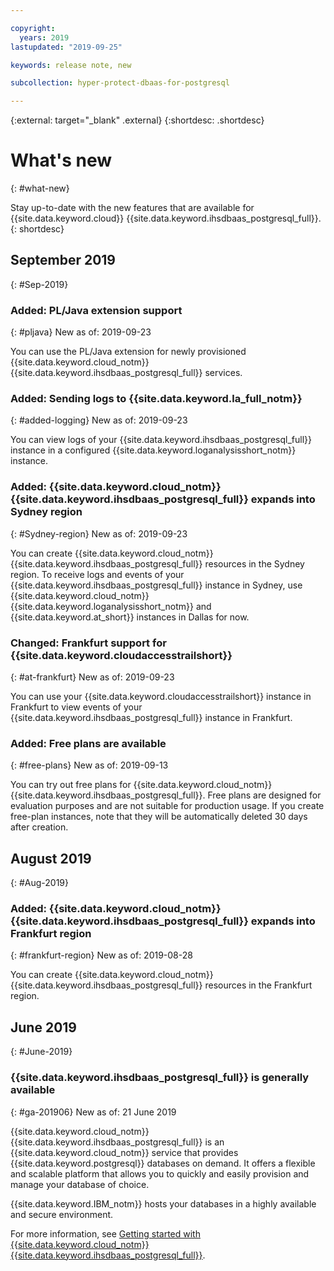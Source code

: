 ```yaml
---

copyright:
  years: 2019
lastupdated: "2019-09-25"

keywords: release note, new

subcollection: hyper-protect-dbaas-for-postgresql

---
```


{:external: target="_blank" .external}
{:shortdesc: .shortdesc}


# What's new
{: #what-new}

Stay up-to-date with the new features that are available for {{site.data.keyword.cloud}} {{site.data.keyword.ihsdbaas_postgresql_full}}.
{: shortdesc}

## September 2019
{: #Sep-2019}

### Added: PL/Java extension support
{: #pljava}
New as of: 2019-09-23

You can use the PL/Java extension for newly provisioned {{site.data.keyword.cloud_notm}} {{site.data.keyword.ihsdbaas_postgresql_full}} services.

### Added: Sending logs to {{site.data.keyword.la_full_notm}}
{: #added-logging}
New as of: 2019-09-23

You can view logs of your {{site.data.keyword.ihsdbaas_postgresql_full}} instance in a configured {{site.data.keyword.loganalysisshort_notm}} instance.

### Added: {{site.data.keyword.cloud_notm}} {{site.data.keyword.ihsdbaas_postgresql_full}} expands into Sydney region
{: #Sydney-region}
New as of: 2019-09-23

You can create {{site.data.keyword.cloud_notm}} {{site.data.keyword.ihsdbaas_postgresql_full}} resources in the Sydney region. To receive logs and events of your {{site.data.keyword.ihsdbaas_postgresql_full}} instance in Sydney, use {{site.data.keyword.cloud_notm}} {{site.data.keyword.loganalysisshort_notm}} and {{site.data.keyword.at_short}} instances in Dallas for now.

### Changed: Frankfurt support for {{site.data.keyword.cloudaccesstrailshort}}
{: #at-frankfurt}
New as of: 2019-09-23

You can use your {{site.data.keyword.cloudaccesstrailshort}} instance in Frankfurt to view events of your {{site.data.keyword.ihsdbaas_postgresql_full}} instance in Frankfurt.

### Added: Free plans are available
{: #free-plans}
New as of: 2019-09-13

You can try out free plans for {{site.data.keyword.cloud_notm}} {{site.data.keyword.ihsdbaas_postgresql_full}}. Free plans are designed for evaluation purposes and are not suitable for production usage. If you create free-plan instances, note that they will be automatically deleted 30 days after creation.

## August 2019
{: #Aug-2019}

### Added: {{site.data.keyword.cloud_notm}} {{site.data.keyword.ihsdbaas_postgresql_full}} expands into Frankfurt region
{: #frankfurt-region}
New as of: 2019-08-28

You can create {{site.data.keyword.cloud_notm}} {{site.data.keyword.ihsdbaas_postgresql_full}} resources in the Frankfurt region.

## June 2019
{: #June-2019}

### {{site.data.keyword.ihsdbaas_postgresql_full}} is generally available
{: #ga-201906}
New as of: 21 June 2019

{{site.data.keyword.cloud_notm}} {{site.data.keyword.ihsdbaas_postgresql_full}} is an {{site.data.keyword.cloud_notm}} service that provides {{site.data.keyword.postgresql}} databases on demand. It offers a flexible and scalable platform that allows you to quickly and easily provision and manage your database of choice.

{{site.data.keyword.IBM_notm}} hosts your databases in a highly available and secure environment.

For more information, see [Getting started with {{site.data.keyword.cloud_notm}} {{site.data.keyword.ihsdbaas_postgresql_full}}](/docs/services/hyper-protect-dbaas-for-postgresql?topic=hyper-protect-dbaas-for-postgresql-gettingstarted).
